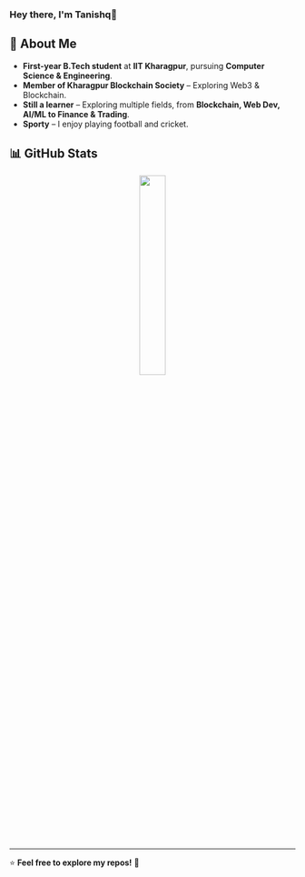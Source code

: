 <h3>Hey there, I'm Tanishq👋</h1>

## 🚀 About Me
-  **First-year B.Tech student** at **IIT Kharagpur**, pursuing **Computer Science & Engineering**.
-  **Member of Kharagpur Blockchain Society** – Exploring Web3 & Blockchain.
-  **Still a learner** – Exploring multiple fields, from **Blockchain, Web Dev, AI/ML to Finance & Trading**.
-  **Sporty** – I enjoy playing football and cricket.

## 📊 GitHub Stats
<p align="center">
  <img width="30%" src="https://github-readme-stats.vercel.app/api/top-langs/?username=saxenatanishq&layout=compact&theme=tokyonight" />
</p>

---

⭐ **Feel free to explore my repos!** 🚀
